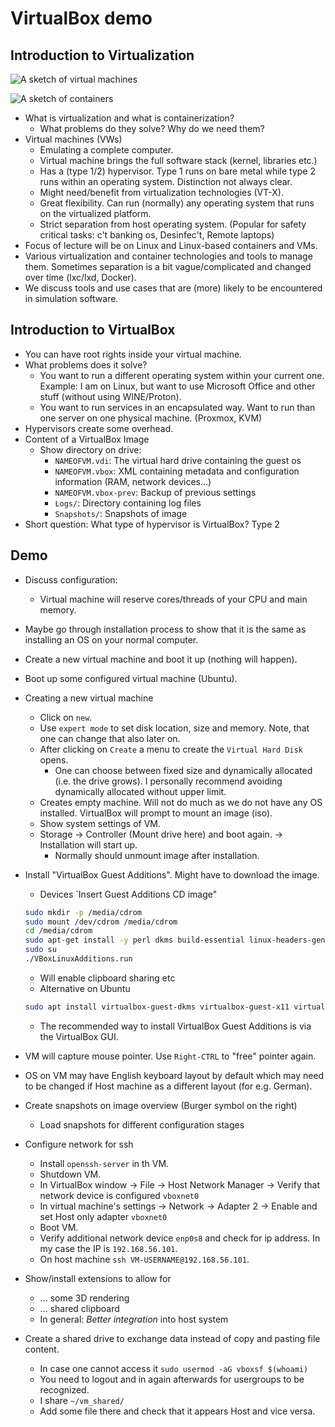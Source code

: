 # VirtualBox demo

## Introduction to Virtualization

![A sketch of virtual machines](./material/figs/virtualmachine-sketch.png)

![A sketch of containers](./material/figs/container-sketch.png)

- What is virtualization and what is containerization?
    - What problems do they solve? Why do we need them?
- Virtual machines (VWs)
    - Emulating a complete computer.
    - Virtual machine brings the full software stack (kernel, libraries etc.)
    - Has a (type 1/2) hypervisor. Type 1 runs on bare metal while type 2 runs within an operating system. Distinction not always clear.
    - Might need/benefit from virtualization technologies (VT-X).
    - Great flexibility. Can run (normally) any operating system that runs on the virtualized platform.
    - Strict separation from host operating system. (Popular for safety critical tasks: c't banking os, Desinfec't, Remote laptops)
- Focus of lecture will be on Linux and Linux-based containers and VMs.
- Various virtualization and container technologies and tools to manage them. Sometimes separation is a bit vague/complicated and changed over time (lxc/lxd, Docker).
- We discuss tools and use cases that are (more) likely to be encountered in simulation software.

## Introduction to VirtualBox

- You can have root rights inside your virtual machine.
- What problems does it solve?
    - You want to run a different operating system within your current one. Example: I am on Linux, but want to use Microsoft Office and other stuff (without using WINE/Proton).
    - You want to run services in an encapsulated way. Want to run than one server on one physical machine. (Proxmox, KVM)
- Hypervisors create some overhead.
- Content of a VirtualBox Image
    - Show directory on drive:
        - `NAMEOFVM.vdi`: The virtual hard drive containing the guest os
        - `NAMEOFVM.vbox`: XML containing metadata and configuration information (RAM, network devices...)
        - `NAMEOFVM.vbox-prev`: Backup of previous settings
        - `Logs/`: Directory containing log files
        - `Snapshots/`: Snapshots of image
- Short question: What type of hypervisor is VirtualBox? Type 2

## Demo

- Discuss configuration:
    - Virtual machine will reserve cores/threads of your CPU and main memory.
- Maybe go through installation process to show that it is the same as installing an OS on your normal computer.
- Create a new virtual machine and boot it up (nothing will happen).
- Boot up some configured virtual machine (Ubuntu).
- Creating a new virtual machine
    - Click on `new`.
    - Use `expert mode` to set disk location, size and memory. Note, that one can change that also later on.
    - After clicking on `Create` a menu to create the `Virtual Hard Disk` opens.
        - One can choose between fixed size and dynamically allocated (i.e. the drive grows). I personally recommend avoiding dynamically allocated without upper limit.
    - Creates empty machine. Will not do much as we do not have any OS installed. VirtualBox will prompt to mount an image (iso).
    - Show system settings of VM.
    - Storage -> Controller (Mount drive here) and boot again. -> Installation will start up.
        - Normally should unmount image after installation.
- Install "VirtualBox Guest Additions". Might have to download the image.
    - Devices `Insert Guest Additions CD image"

    ```bash
    sudo mkdir -p /media/cdrom
    sudo mount /dev/cdrom /media/cdrom
    cd /media/cdrom
    sudo apt-get install -y perl dkms build-essential linux-headers-generic linux-headers-$(uname -r)
    sudo su
    ./VBoxLinuxAdditions.run
    ```

    - Will enable clipboard sharing etc
    - Alternative on Ubuntu

    ```bash
    sudo apt install virtualbox-guest-dkms virtualbox-guest-x11 virtualbox-guest-utils
    ```

    - The recommended way to install VirtualBox Guest Additions is via the VirtualBox GUI.
- VM will capture mouse pointer. Use `Right-CTRL` to "free" pointer again.
- OS on VM may have English keyboard layout by default which may need to be changed if Host machine as a different layout (for e.g. German).
- Create snapshots on image overview (Burger symbol on the right)
    - Load snapshots for different configuration stages
- Configure network for ssh
    - Install `openssh-server` in th VM.
    - Shutdown VM.
    - In VirtualBox window -> File -> Host Network Manager -> Verify that network device is configured `vboxnet0`
    - In virtual machine's settings -> Network -> Adapter 2 -> Enable and set Host only adapter `vboxnet0`
    - Boot VM.
    - Verify additional network device `enp0s8` and check for ip address. In my case the IP is `192.168.56.101`.
    - On host machine `ssh VM-USERNAME@192.168.56.101`.
- Show/install extensions to allow for
    - ... some 3D rendering
    - ... shared clipboard
    - In general: *Better integration* into host system
- Create a shared drive to exchange data instead of copy and pasting file content.
    - In case one cannot access it `sudo usermod -aG vboxsf $(whoami)`
    - You need to logout and in again afterwards for usergroups to be recognized.
    - I share `~/vm_shared/`
    - Add some file there and check that it appears Host and vice versa.
